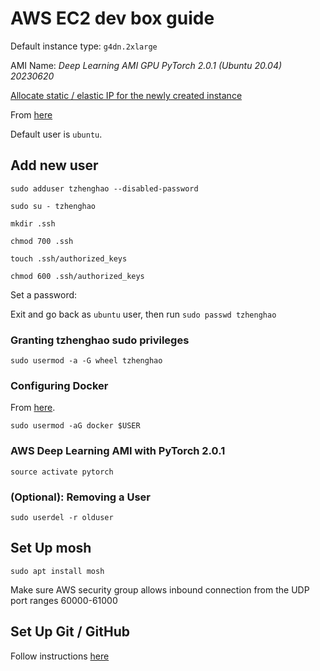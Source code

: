 # AWS EC2 dev box guide

Default instance type: `g4dn.2xlarge`

AMI Name: *Deep Learning AMI GPU PyTorch 2.0.1 (Ubuntu 20.04) 20230620*

[Allocate static / elastic IP for the newly created instance](https://docs.aws.amazon.com/AWSEC2/latest/UserGuide/elastic-ip-addresses-eip.html#using-instance-addressing-eips-allocating)

From [here](https://docs.aws.amazon.com/AWSEC2/latest/UserGuide/managing-users.html#create-user-account)

Default user is `ubuntu`.

## Add new user
`sudo adduser tzhenghao --disabled-password`

`sudo su - tzhenghao`

`mkdir .ssh`

`chmod 700 .ssh`

`touch .ssh/authorized_keys`

`chmod 600 .ssh/authorized_keys`

Set a password:

Exit and go back as `ubuntu` user, then run `sudo passwd tzhenghao`


### Granting tzhenghao sudo privileges
`sudo usermod -a -G wheel tzhenghao`


### Configuring Docker

From [here](https://docs.docker.com/engine/install/linux-postinstall).

`sudo usermod -aG docker $USER`


### AWS Deep Learning AMI with PyTorch 2.0.1
`source activate pytorch`

### (Optional): Removing a User

`sudo userdel -r olduser`

## Set Up mosh

`sudo apt install mosh`

Make sure AWS security group allows inbound connection from the UDP port ranges
60000-61000

## Set Up Git / GitHub
Follow instructions [here](https://docs.github.com/en/authentication/connecting-to-github-with-ssh/adding-a-new-ssh-key-to-your-github-account)

